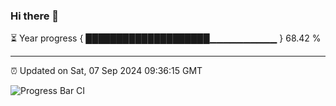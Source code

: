 ### Hi there 👋

⏳ Year progress { ████████████████████▁▁▁▁▁▁▁▁▁▁ } 68.42 %

---

⏰ Updated on Sat, 07 Sep 2024 09:36:15 GMT

![Progress Bar CI](https://github.com/IshwaranRudhara/GIT-ACTION/workflows/Progress%20Bar%20CI/badge.svg)
